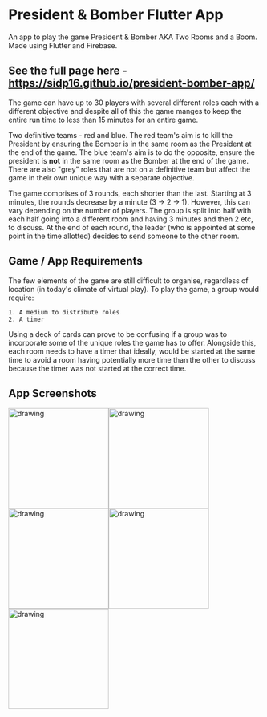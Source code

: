 # President & Bomber Flutter App

An app to play the game President & Bomber AKA Two Rooms and a Boom. Made using Flutter and Firebase.

## See the full page here - https://sidp16.github.io/president-bomber-app/

The game can have up to 30 players with several different roles each with a different objective and despite all of this the game manges to keep the entire run time to less than 15 minutes for an entire game.

Two definitive teams - red and blue. The red team's aim is to kill the President by ensuring the Bomber is in the same room as the President at the end of the game. The blue team's aim is to do the opposite, ensure the president is **not** in the same room as the Bomber at the end of the game. There are also "grey" roles that are not on a definitive team but affect the game in their own unique way with a separate objective. 

The game comprises of 3 rounds, each shorter than the last. Starting at 3 minutes, the rounds decrease by a minute (3 -> 2 -> 1). However, this can vary depending on the number of players. The group is split into half with each half going into a different room and having 3 minutes and then 2 etc, to discuss. At the end of each round, the leader (who is appointed at some point in the time allotted) decides to send someone to the other room.

## Game / App Requirements

The few elements of the game are still difficult to organise, regardless of location (in today's climate of virtual play). To play the game, a group would require:

    1. A medium to distribute roles
    2. A timer

Using a deck of cards can prove to be confusing if a group was to incorporate some of the unique roles the game has to offer. Alongside this, each room needs to have a timer that ideally, would be started at the same time to avoid a room having potentially more time than the other to discuss because the timer was not started at the correct time.

## App Screenshots

<img src="https://user-images.githubusercontent.com/63413238/90529711-ee100900-e16b-11ea-956c-fca995c4e01c.jpg" alt="drawing" width="200"/><img src="https://user-images.githubusercontent.com/63413238/90529682-e7819180-e16b-11ea-9f98-7e7a7f6cd120.jpg" alt="drawing" width="200"/><img src="https://user-images.githubusercontent.com/63413238/90529695-eb151880-e16b-11ea-8d77-8a532bd5db5e.jpg" alt="drawing" width="200"/><img src="https://user-images.githubusercontent.com/63413238/90529716-ef413600-e16b-11ea-8dfa-9c13ec51921a.jpg" alt="drawing" width="200"/><img src="https://user-images.githubusercontent.com/63413238/90529706-ecdedc00-e16b-11ea-821d-2be5a5df4b25.jpg" alt="drawing" width="200"/>
